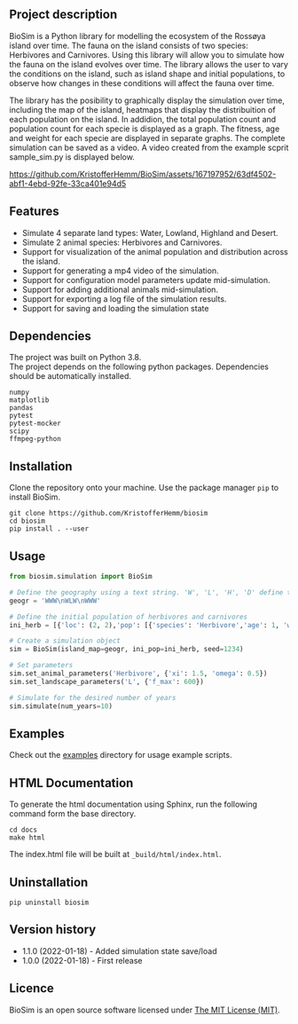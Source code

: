 ## Project description

BioSim is a Python library for modelling the ecosystem of the Rossøya island over time. 
The fauna on the island consists of two species: Herbivores and Carnivores. 
Using this library will allow you to simulate how the fauna on the island evolves over time. 
The library allows the user to vary the conditions on the island, such as island shape and 
initial populations, to observe how changes in these conditions will affect the fauna over time.

The library has the posibility to graphically display the simulation over time, including the map of the island, heatmaps    that display the distribuition of each population on the island. In addidion, the total population count and population count for each specie is displayed as a graph. The fitness, age and weight for each specie are displayed in separate graphs. The complete simulation can be saved as a video. A video created from the example scprit sample_sim.py is displayed below.

https://github.com/KristofferHemm/BioSim/assets/167197952/63df4502-abf1-4ebd-92fe-33ca401e94d5



## Features
* Simulate 4 separate land types: Water, Lowland, Highland and Desert.
* Simulate 2 animal species: Herbivores and Carnivores.
* Support for visualization of the animal population and distribution across the island.
* Support for generating a mp4 video of the simulation.
* Support for configuration model parameters update mid-simulation.
* Support for adding additional animals mid-simulation.
* Support for exporting a log file of the simulation results.
* Support for saving and loading the simulation state


## Dependencies
The project was built on Python 3.8.  
The project depends on the following python packages. 
Dependencies should be automatically installed.
```
numpy
matplotlib
pandas
pytest
pytest-mocker
scipy
ffmpeg-python
```

## Installation

Clone the repository onto your machine. 
Use the package manager `pip` to install BioSim.

```shell
git clone https://github.com/KristofferHemm/biosim
cd biosim
pip install . --user
```

## Usage

```python
from biosim.simulation import BioSim

# Define the geography using a text string. 'W', 'L', 'H', 'D' define the different land types
geogr = 'WWW\nWLW\nWWW'

# Define the initial population of herbivores and carnivores
ini_herb = [{'loc': (2, 2),'pop': [{'species': 'Herbivore','age': 1, 'weight': 20} for _ in range(50)]}]

# Create a simulation object
sim = BioSim(island_map=geogr, ini_pop=ini_herb, seed=1234)

# Set parameters
sim.set_animal_parameters('Herbivore', {'xi': 1.5, 'omega': 0.5})
sim.set_landscape_parameters('L', {'f_max': 600})

# Simulate for the desired number of years
sim.simulate(num_years=10)
```
## Examples
Check out the [examples](https://github.com/KristofferHemm/biosim/tree/main/examples)
directory for usage example scripts. 


## HTML Documentation

To generate the html documentation using Sphinx, run the following command form the base directory.
```
cd docs
make html
```
The index.html file will be built at `_build/html/index.html`.


## Uninstallation

```shell
pip uninstall biosim
```

## Version history
* 1.1.0 (2022-01-18) - Added simulation state save/load
* 1.0.0 (2022-01-18) - First release

## Licence
BioSim is an open source software licensed under [The MIT License (MIT)](https://choosealicense.com/licenses/mit/).
